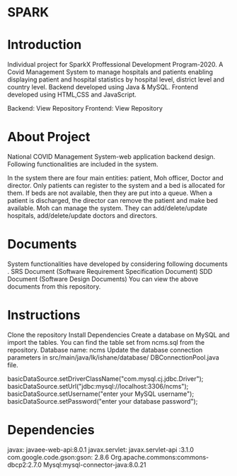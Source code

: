 # SPARK

 # Introduction
 
Individual project for SparkX Proffessional Development Program-2020. A Covid Management System to manage hospitals and patients enabling displaying patient and hospital statistics by hospital level, district level and country level. 
Backend developed using Java & MySQL.
Frontend developed using HTML,CSS and JavaScript.

Backend:   View Repository
Frontend:  View Repository

# About Project

National COVID Management System-web application backend design. Following functionalities are included in the system.

In the system there are four main entities: patient, Moh officer, Doctor and director.
Only patients can register to the system and a bed is allocated for them. If beds are not available, then they are put into a queue.
When a patient is discharged, the director can remove the patient and make bed available.
Moh can manage the system. They can add/delete/update hospitals, add/delete/update doctors and directors.

# Documents 

System functionalities have developed by considering following documents .
SRS Document (Software Requirement Specification Document)
SDD Document (Software Design Documents)
You can view the above documents from this repository.

# Instructions

Clone the repository
Install Dependencies
Create a database on MySQL and import the tables. You can find the table set from ncms.sql from the repository.
Database name: ncms
Update the database connection parameters in src/main/java/lk/ishane/database/  DBConnectionPool.java file.

basicDataSource.setDriverClassName("com.mysql.cj.jdbc.Driver");    
basicDataSource.setUrl("jdbc:mysql://localhost:3306/ncms");         
basicDataSource.setUsername("enter your MySQL username");                            
basicDataSource.setPassword("enter your database password");    


# Dependencies     

javax: javaee-web-api:8.0.1
javax.servlet:  javax.servlet-api :3.1.0         
com.google.code.gson:gson:  2.8.6
Org.apache.commons:commons-dbcp2:2.7.0
Mysql:mysql-connector-java:8.0.21



